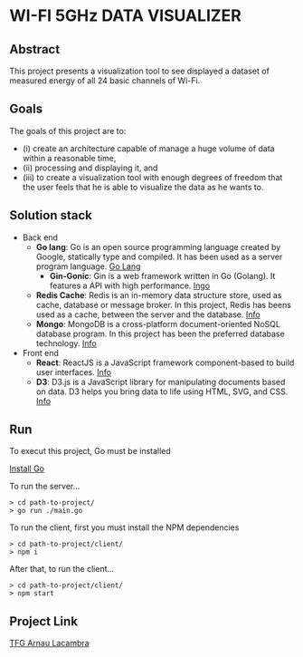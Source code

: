 # WI-FI 5GHz DATA VISUALIZER

## Abstract
This project presents a visualization tool to see displayed a dataset of measured energy of all 24 basic channels of Wi-Fi. 

## Goals
The goals of this project are to: 
- (i) create an architecture capable of manage a huge volume of data within a reasonable time, 
- (ii) processing and displaying it, and 
- (iii) to create a visualization tool with enough degrees of freedom that the user feels that he is able to visualize the data as he wants to.

## Solution stack
* Back end
    - **Go lang**: Go is an open source programming language created by Google, statically type and compiled. It has been used as a server program language. [Go Lang](https://golang.org/)
        - **Gin-Gonic**: Gin is a web framework written in Go (Golang). It features a API with high performance. [Ingo](https://github.com/gin-gonic/gin)
    - **Redis Cache**: Redis is an in-memory data structure store, used as cache, database or message broker. In this project, Redis has beens used as a cache, between the server and the database. [Info](https://redis.io/)
    - **Mongo**: MongoDB is a cross-platform document-oriented NoSQL database program. In this project has been the preferred database technology. [Info](https://www.mongodb.com/)
* Front end
    - **React**: ReactJS is a JavaScript framework component-based to build user interfaces. [Info](https://www.mongodb.com/)
    - **D3**: D3.js is a JavaScript library for manipulating documents based on data. D3 helps you bring data to life using HTML, SVG, and CSS. [Info](https://d3js.org/)

## Run
To execut this project, Go must be installed

[Install Go](https://golang.org/doc/install)

To run the server...
``` cli
> cd path-to-project/
> go run ./main.go
```

To run the client, first you must install the NPM dependencies
```cli
> cd path-to-project/client/
> npm i
```

After that, to run the client...
``` cli
> cd path-to-project/client/
> npm start
```

## Project Link
[TFG Arnau Lacambra](tfg.naulacambra.com)